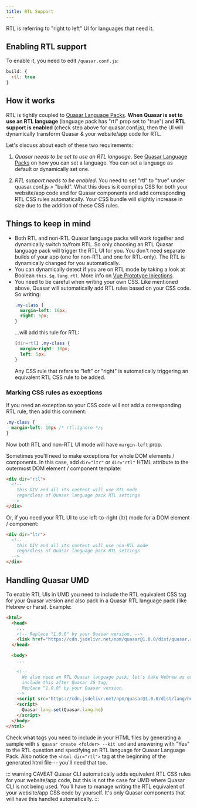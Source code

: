```yaml
---
title: RTL Support
---
```

RTL is referring to "right to left" UI for languages that need it.

## Enabling RTL support
To enable it, you need to edit `/quasar.conf.js`:
```js
build: {
  rtl: true
}
```

## How it works
RTL is tightly coupled to [Quasar Language Packs](/options/quasar-language-packs). **When Quasar is set to use an RTL language** (language pack has "rtl" prop set to "true") and **RTL support is enabled** (check step above for quasar.conf.js), then the UI will dynamically transform Quasar & your website/app code for RTL.

Let's discuss about each of these two requirements:

1. *Quasar needs to be set to use an RTL language*.
  See [Quasar Language Packs](/options/quasar-language-packs) on how you can set a language. You can set a language as default or dynamically set one.

2. *RTL support needs to be enabled*.
  You need to set "rtl" to "true" under quasar.conf.js > "build". What this does is it compiles CSS for both your website/app code and for Quasar components and add corresponding RTL CSS rules automatically. Your CSS bundle will slightly increase in size due to the addition of these CSS rules.

## Things to keep in mind
* Both RTL and non-RTL Quasar language packs will work together and dynamically switch to/from RTL. So only choosing an RTL Quasar language pack will trigger the RTL UI for you. You don't need separate builds of your app (one for non-RTL and one for RTL-only). The RTL is dynamically changed for you automatically.
* You can dynamically detect if you are on RTL mode by taking a look at Boolean `this.$q.lang.rtl`. More info on [Vue Prototype Injections](/options/vue-prototype-injections).
* You need to be careful when writing your own CSS. Like mentioned above, Quasar will automatically add RTL rules based on your CSS code. So writing:
  ```css
  .my-class {
    margin-left: 10px;
    right: 5px;
  }
  ```
  ...will add this rule for RTL:
  ```css
  [dir=rtl] .my-class {
    margin-right: 10px;
    left: 5px;
  }
  ```
  Any CSS rule that refers to "left" or "right" is automatically triggering an equivalent RTL CSS rule to be added.

### Marking CSS rules as exceptions
If you need an exception so your CSS code will not add a corresponding RTL rule, then add this comment:
```css
.my-class {
  margin-left: 10px /* rtl:ignore */;
}
```
Now both RTL and non-RTL UI mode will have `margin-left` prop.

Sometimes you'll need to make exceptions for whole DOM elements / components. In this case, add `dir="ltr"` or `dir="rtl"` HTML attribute to the outermost DOM element / component template:

```html
<div dir="rtl">
  <!--
    this DIV and all its content will use RTL mode
    regardless of Quasar language pack RTL settings
  -->
</div>
```

Or, if you need your RTL UI to use left-to-right (ltr) mode for a DOM element / component:
```html
<div dir="ltr">
  <!--
    this DIV and all its content will use non-RTL mode
    regardless of Quasar language pack RTL settings
  -->
</div>
```

## Handling Quasar UMD
To enable RTL UIs in UMD you need to include the RTL equivalent CSS tag for your Quasar version and also pack in a Quasar RTL language pack (like Hebrew or Farsi). Example:

```html
<html>
  <head>
    ...
    <!-- Replace "1.0.0" by your Quasar version. -->
    <link href="https://cdn.jsdelivr.net/npm/quasar@1.0.0/dist/quasar.rtl.min.css" rel="stylesheet" type="text/css">
  </head>

  <body>
    ...

    <!--
      We also need an RTL Quasar language pack; let's take Hebrew as example;
      include this after Quasar JS tag;
      Replace "1.0.0" by your Quasar version.
    -->
    <script src="https://cdn.jsdelivr.net/npm/quasar@1.0.0/dist/lang/he.umd.min.js"></script>
    <script>
      Quasar.lang.set(Quasar.lang.he)
    </script>
  </body>
</html>
```

Check what tags you need to include in your HTML files by generating a sample with `$ quasar create <folder> --kit umd` and answering with "Yes" to the RTL question and specifying an RTL language for Quasar Language Pack.
Also notice the `<html dir="rtl">` tag at the beginning of the generated html file -- you'll need that too.

::: warning CAVEAT
Quasar CLI automatically adds equivalent RTL CSS rules for your website/app code, but this is not the case for UMD where Quasar CLI is not being used. You'll have to manage writing the RTL equivalent of your website/app CSS code by yourself. It's only Quasar components that will have this handled automatically.
:::
